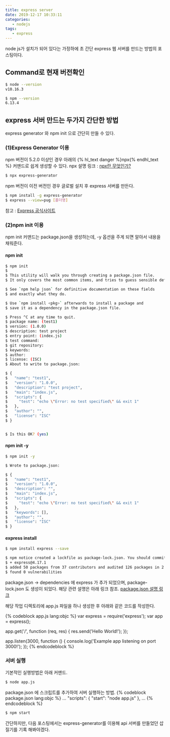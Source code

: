 ```yaml
---
title: express server
date: 2019-12-17 10:33:11
categories:
   - nodejs
tags:
   - express
---
```


node js가 설치가 되어 있다는 가정하에 초 간단 express 웹 서버를 만드는 방법의 포스팅이다.
<!-- more -->
<!-- toc -->


## Command로 현재 버전확인
``` bash
$ node --version  
v10.16.3

$ npm --version
6.13.4
```
## express 서버 만드는 두가지 간단한 방법
express generator 와 npm init 으로 간단히 만들 수 있다.

### (1)Express Generator 이용

npm 버전이 5.2.0 이상인 경우 아래의 {% hl_text danger %}npx{% endhl_text %} 커맨드로 쉽게 생성할 수 있다.
npx 설명 링크 : [npx란 무엇인가?](https://ljh86029926.gitbook.io/coding-apple-react/undefined/npm-npx)

``` bash
$ npx express-generator
```

npm 버전이 이전 버전인 경우 글로벌 설치 후 express 서버를 만든다.

``` bash
$ npm install -g express-generator
$ express --view=pug [폴더명]
```

참고 : [Express 공식사이트](https://expressjs.com/en/starter/generator.html)

### (2)npm init 이용

npm init 커맨드는 package.json을 생성하는데, -y 옵션을 주게 되면 알아서 내용을 채워준다.

#### npm init
``` bash
$ npm init
$
$ This utility will walk you through creating a package.json file.
$ It only covers the most common items, and tries to guess sensible defaults.

$ See `npm help json` for definitive documentation on these fields
$ and exactly what they do.

$ Use `npm install <pkg>` afterwards to install a package and
$ save it as a dependency in the package.json file.

$ Press ^C at any time to quit.
$ package name: (test1)
$ version: (1.0.0)
$ description: test project
$ entry point: (index.js)
$ test command:
$ git repository:
$ keywords:
$ author:
$ license: (ISC)
$ About to write to package.json:

$ {
$   "name": "test1",
$   "version": "1.0.0",
$   "description": "test project",
$   "main": "index.js",
$   "scripts": {
$     "test": "echo \"Error: no test specified\" && exit 1"
$   },
$   "author": "",
$   "license": "ISC"
$ }


$ Is this OK? (yes)
```

#### npm init -y
``` bash
$ npm init -y

$ Wrote to package.json:

$ {
$   "name": "test1",
$   "version": "1.0.0",
$   "description": "",
$   "main": "index.js",
$   "scripts": {
$     "test": "echo \"Error: no test specified\" && exit 1"
$   },
$   "keywords": [],
$   "author": "",
$   "license": "ISC"
$ }
```
#### express install
``` bash
$ npm install express --save

$ npm notice created a lockfile as package-lock.json. You should commit this file.
$ + express@4.17.1
$ added 50 packages from 37 contributors and audited 126 packages in 2.785s
$ found 0 vulnerabilities
```
package.json -> dependencies 에 express 가 추가 되었으며, package-lock.json 도 생성이 되었다.
해당 관련 설명은 아래 링크 참조.
[package.json 설명 링크](https://programmingsummaries.tistory.com/385)


해당 작업 디렉토리에 app.js 파일을 하나 생성한 후 아래와 같은 코드를 작성한다.

{% codeblock app.js lang:objc %}
var express = require('express');
var app = express();

app.get('/', function (req, res) {
    res.send('Hello World!');
});

app.listen(3000, function () {
    console.log('Example app listening on port 3000!');
});
{% endcodeblock %}


### 서버 실행

기본적인 실행방법은 아래 커맨드.
``` bash
$ node app.js
```

package.json 에 스크립트를 추가하여 서버 실행하는 방법.
{% codeblock package.json lang:objc %}
...
"scripts": {
    "start": "node app.js"
},
...
{% endcodeblock %}
``` bash
$ npm start
```

간단하지만, 다음 포스팅에서는 express-generator를 이용해 api 서버를 만들었던
삽질기를 기록 해봐야겠다.